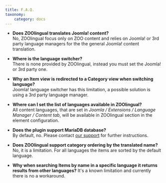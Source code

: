 ```yaml
---
title: F.A.Q.
taxonomy:
    category: docs
---
```


* **Does ZOOlingual translates Joomla! content?** <br /> No, ZOOlingual focus only on ZOO content and relies on Joomla! or 3rd party language managers for the the general Joomla! content translation.

* **Where is the language switсher?** <br /> There is none provided by ZOOlingual, instead you must set the Joomla! or 3rd party one.

* **Why an Item view is redirected to a Category view when switching language?** <br /> Joomla! language switcher has this limitation, a possible solution is using a 3rd party language manager.

* **Where can I set the list of languages available in ZOOlingual?** <br /> All content languages, that are set in *Joomla / Extensions / Language Manager / Content tab*, will be available in ZOOlingual section in the element configuration.

* **Does the plugin support MariaDB database?** <br /> By default, no. Please contact [our support](https://zoolanders.zendesk.com/) for further instructions.

* **Does ZOOlingual support category ordering by the translated name?** No, it is a limitation. For all languages the items are sorted by the default language.

* **Why when searching Items by name in a specific language it returns results from other languages?** It's a known limitation and currently there is no a workaround.
